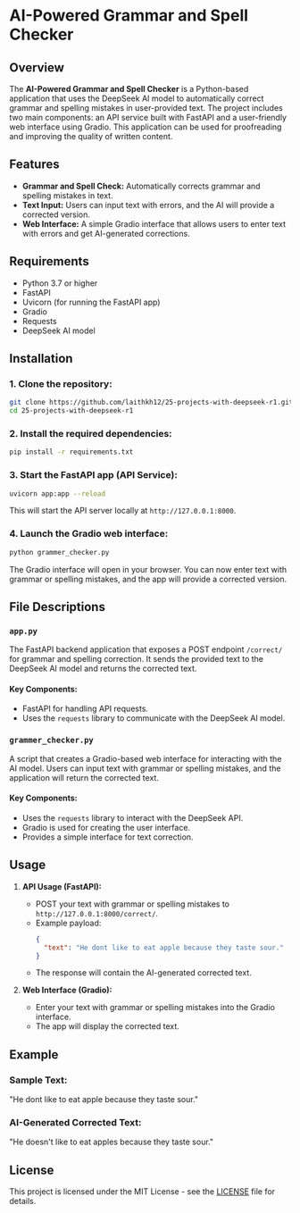 
# AI-Powered Grammar and Spell Checker

## Overview
The **AI-Powered Grammar and Spell Checker** is a Python-based application that uses the DeepSeek AI model to automatically correct grammar and spelling mistakes in user-provided text. The project includes two main components: an API service built with FastAPI and a user-friendly web interface using Gradio. This application can be used for proofreading and improving the quality of written content.

## Features
- **Grammar and Spell Check:** Automatically corrects grammar and spelling mistakes in text.
- **Text Input:** Users can input text with errors, and the AI will provide a corrected version.
- **Web Interface:** A simple Gradio interface that allows users to enter text with errors and get AI-generated corrections.

## Requirements
- Python 3.7 or higher
- FastAPI
- Uvicorn (for running the FastAPI app)
- Gradio
- Requests
- DeepSeek AI model

## Installation

### 1. Clone the repository:
```bash
git clone https://github.com/laithkh12/25-projects-with-deepseek-r1.git
cd 25-projects-with-deepseek-r1
```

### 2. Install the required dependencies:
```bash
pip install -r requirements.txt
```

### 3. Start the FastAPI app (API Service):
```bash
uvicorn app:app --reload
```
This will start the API server locally at `http://127.0.0.1:8000`.

### 4. Launch the Gradio web interface:
```bash
python grammer_checker.py
```
The Gradio interface will open in your browser. You can now enter text with grammar or spelling mistakes, and the app will provide a corrected version.

## File Descriptions

### `app.py`
The FastAPI backend application that exposes a POST endpoint `/correct/` for grammar and spelling correction. It sends the provided text to the DeepSeek AI model and returns the corrected text.

#### Key Components:
- FastAPI for handling API requests.
- Uses the `requests` library to communicate with the DeepSeek AI model.

### `grammer_checker.py`
A script that creates a Gradio-based web interface for interacting with the AI model. Users can input text with grammar or spelling mistakes, and the application will return the corrected text.

#### Key Components:
- Uses the `requests` library to interact with the DeepSeek API.
- Gradio is used for creating the user interface.
- Provides a simple interface for text correction.

## Usage

1. **API Usage (FastAPI):**
   - POST your text with grammar or spelling mistakes to `http://127.0.0.1:8000/correct/`.
   - Example payload:
     ```json
     {
       "text": "He dont like to eat apple because they taste sour."
     }
     ```
   - The response will contain the AI-generated corrected text.

2. **Web Interface (Gradio):**
   - Enter your text with grammar or spelling mistakes into the Gradio interface.
   - The app will display the corrected text.

## Example

### Sample Text:
"He dont like to eat apple because they taste sour."

### AI-Generated Corrected Text:
"He doesn't like to eat apples because they taste sour."

## License
This project is licensed under the MIT License - see the [LICENSE](LICENSE) file for details.
